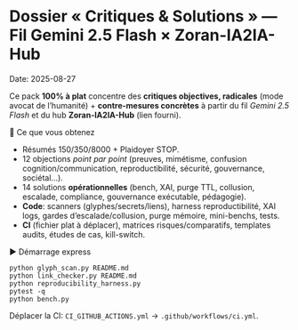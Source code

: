# Dossier « Critiques & Solutions » — Fil Gemini 2.5 Flash × Zoran-IA2IA-Hub
Date: 2025-08-27

Ce pack **100% à plat** concentre des **critiques objectives, radicales** (mode avocat de l’humanité) + **contre-mesures concrètes**
à partir du fil *Gemini 2.5 Flash* et du hub **Zoran-IA2IA-Hub** (lien fourni).

🧭 Ce que vous obtenez
- Résumés 150/350/8000 + Plaidoyer STOP.
- 12 objections *point par point* (preuves, mimétisme, confusion cognition/communication, reproductibilité, sécurité, gouvernance, sociétal…).
- 14 solutions **opérationnelles** (bench, XAI, purge TTL, collusion, escalade, compliance, gouvernance exécutable, pédagogie).
- **Code**: scanners (glyphes/secrets/liens), harness reproductibilité, XAI logs, gardes d’escalade/collusion, purge mémoire, mini-benchs, tests.
- **CI** (fichier plat à déplacer), matrices risques/comparatifs, templates audits, études de cas, kill-switch.

▶ Démarrage express
```
python glyph_scan.py README.md
python link_checker.py README.md
python reproducibility_harness.py
pytest -q
python bench.py
```
Déplacer la CI: `CI_GITHUB_ACTIONS.yml` → `.github/workflows/ci.yml`.
